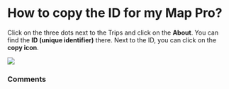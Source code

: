 # How to copy the ID for my Map Pro?

<p class="no-margin">Click on the three dots next to the Trips and click on the <b>About</b>. You can find the <b>ID (unique identifier)</b> there. Next to the ID, you can click on the <b>copy icon</b>.</p>
<p class="no-margin"></p>
<div class="intercom-container"><img src="/assets/img/teams-pro/image_133.png"></div>

### Comments
<Comments />
